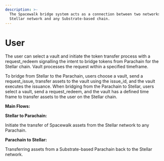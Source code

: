 ```yaml
---
description: >-
  The Spacewalk bridge system acts as a connection between two networks: the
  Stellar network and any Substrate-based chain.
---
```


# User

The user can select a vault and initiate the token transfer process with a request\_redeem signalling the intent to bridge tokens from Parachain for the Stellar chain. Vault processes the request within a specified timeframe.

To bridge from Stellar to the Parachain, users choose a vault, send a request\_issue, transfer assets to the vault using the issue\_id, and the vault executes the issuance. When bridging from the Parachain to Stellar, users select a vault, send a request\_redeem, and the vault has a defined time frame to transfer assets to the user on the Stellar chain.

**Main Flows:**

**Stellar to Parachain:**

Initiate the transfer of Spacewalk assets from the Stellar network to any Parachain.

**Parachain to Stellar:**

Transferring assets from a Substrate-based Parachain back to the Stellar network.
